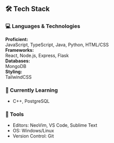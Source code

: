 ## 🛠️ Tech Stack


### 💻 Languages & Technologies
**Proficient:**  
JavaScript, TypeScript, Java, Python, HTML/CSS  
**Frameworks:**  
React, Node.js, Express, Flask   
**Databases:**  
MongoDB  
**Styling:**  
TailwindCSS  

### 🌱 Currently Learning
- C++, PostgreSQL

### 🔧 Tools
- Editors: NeoVim, VS Code, Sublime Text
- OS: Windows/Linux
- Version Control: Git

